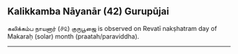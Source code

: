 ## Kalikkamba Nāyanār (42) Gurupūjai
கலிக்கம்ப நாயனார் (௪௨) குருபூஜை is observed on Revatī nakṣhatram day of Makaraḥ (solar) month (praatah/paraviddha).



---

